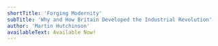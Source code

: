 ```yaml
---
shortTitle: 'Forging Modernity'
subTitle: 'Why and How Britain Developed the Industrial Revolution'
author: 'Martin Hutchinson'
availableText: Available Now!
---
```

